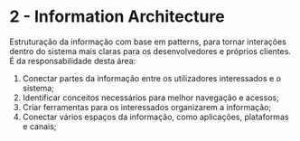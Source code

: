 # 2 - Information Architecture

Estruturação da informação com base em patterns, para tornar interações dentro do sistema mais claras para os desenvolvedores e próprios clientes. <br>
É da responsabilidade desta área:

1. Conectar partes da informação entre os utilizadores interessados e o sistema;
2. Identificar conceitos necessários para melhor navegação e acessos;
3. Criar ferramentas para os interessados organizarem a informação;
4. Conectar vários espaços da informação, como aplicações, plataformas e canais;

